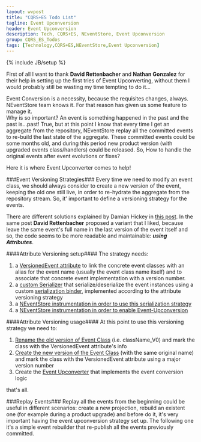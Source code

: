 ```yaml
---
layout: wvpost
title: "CQRS+ES Todo List"
tagline: Event Upconversion
header: Event Upconversion
description: Tech, CQRS+ES, NEventStore, Event Upconversion
group: CQRS_ES_Todos
tags: [Technology,CQRS+ES,NEventStore,Event Upconversion]
---
```

{% include JB/setup %}

First of all I want to thank **David Rettenbacher** and **Nathan Gonzalez** for their help in setting up the first tries of Event Upconverting, without them I would probably still be wasting my time tempting to do it...

Event Conversion is a necessity, because the requisites changes, always. NEventStore team knows it. For that reason has given us some feature to manage it.<br>
Why is so important? An event is something happened in the past and the past is...past! True, but at this point I know that every time I get an aggregate from the repository, NEventStore replay all the committed events to re-build the last state of the aggregate.
These committed events could be some months old, and during this period new product version (with upgraded events class/handlers) could be released. So, How to handle the original events after event evolutions or fixes?

Here it is where Event Upconverter comes to help!


###Event Versioning Strategies###
Every time we need to modify an event class, we should always consider to create a new version of the event, keeping the old one still live, in order to re-hydrate the aggregate from the repository stream. So, it' important to define a versioning strategy for the events.

There are different solutions explained by Damian Hickey in <a href="https://groups.google.com/forum/#!msg/neventstore/tscuQA1bZxQ/TE-u0_PpnyoJ" target="_blank">this post</a>. In the same post **David Rettenbacher** proposed a variant that I liked, because leave the same event's full name in the last version of the event itself and so, the code seems to be more readable and maintainable: **_using Attributes_**.


####Attribute Versioning setup####
The strategy needs:
<ol>
<li>a <a href="https://github.com/williamverdolini/CQRS-ES-Todos/blob/master/Todo.Infrastructure/Events/Versioning/VersionedEventAttribute.cs" target="_blank">VersionedEvent attribute</a> to link the concrete event classes with an alias for the event name (usually the event class name itself) and to associate that concrete event implementation with a version number.</li>
<li>a <a href="https://github.com/williamverdolini/CQRS-ES-Todos/blob/master/Todo.Infrastructure/Events/Versioning/NewtonsoftJsonSerializer.cs" target="_blank">custom Serializer</a> that serialize/deserialize the event instances using a custom <a href="https://github.com/williamverdolini/CQRS-ES-Todos/blob/master/Todo.Infrastructure/Events/Versioning/VersionedEventSerializationBinder.cs" target="_blank">serialization binder</a>, implemented according to the attribute versioning strategy</li>
<li>a <a href="https://github.com/williamverdolini/CQRS-ES-Todos/blob/master/Web.UI/Injection/Installers/EventStoreInstaller.cs#L82" target="_blank">NEventStore instrumentation in order to use this serialization strategy</a></li>
<li>a <a href="https://github.com/williamverdolini/CQRS-ES-Todos/blob/master/Web.UI/Injection/Installers/EventStoreInstaller.cs#L90-L91" target="_blank">NEventStore instrumentation in order to enable Event-Upconversion</a></li>
</ol>


####Attribute Versioning usage####
At this point to use this versioning strategy we need to:
<ol>
<li><a href="https://github.com/williamverdolini/CQRS-ES-Todos/blob/master/Todo.Domain/Messages/Events/ToDoEvents.cs#L37-L38" target="_blank">Rename the old version of Event Class</a> (i.e. className_V0) and mark the class with the VersionedEvent attribute's info</li>
<li><a href="https://github.com/williamverdolini/CQRS-ES-Todos/blob/master/Todo.Domain/Messages/Events/ToDoEvents.cs#L58-L59" target="_blank">Create the new version of the Event Class</a> (with the same original name) and mark the class with the VersionedEvent attribute using a major version number</li>
<li>Create the <a href="https://github.com/williamverdolini/CQRS-ES-Todos/blob/master/Todo.Domain/Messages/Events/ToDoEventsConverters.cs" target="_blank">Event Upconverter</a> that implements the event conversion logic</li>
</ol>

that's all.

###Replay Events###
Replay all the events from the beginning could be useful in different scenarios: create a new projection, rebuild an existent one (for example during a product upgrade) and before do it, it's very important having the event upconversion strategy set up.
The following one it's a simple event rebuilder that re-publish all the events previously committed.

<script type="syntaxhighlighter" class="brush: csharp">
<![CDATA[
public class EventsRebuilder : IEventsRebuilder
{
	private readonly IStoreEvents _store;
	private readonly IBus _bus;

	public EventsRebuilder(IStoreEvents store, IBus bus)
	{
		Contract.Requires<ArgumentNullException>(store != null, "store");
		Contract.Requires<ArgumentNullException>(bus != null, "bus");
		_store = store;
		_bus = bus;
	}

	public void Rebuild()
	{
		var commits = _store.Advanced.GetFrom(null).ToArray();

		foreach (var commit in commits)
		{
			var evts = commit.Events
				.Where(x => x.Body is Event)
				.Select(evt => (dynamic)evt.Body)
				.FirstOrDefault();

			_bus.Publish(evts);
		}
	}
}
]]></script> 


